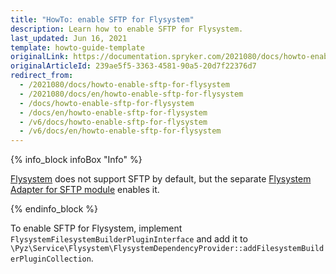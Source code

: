 ```yaml
---
title: "HowTo: enable SFTP for Flysystem"
description: Learn how to enable SFTP for Flysystem.
last_updated: Jun 16, 2021
template: howto-guide-template
originalLink: https://documentation.spryker.com/2021080/docs/howto-enable-sftp-for-flysystem
originalArticleId: 239ae5f5-3363-4581-90a5-20d7f22376d7
redirect_from:
  - /2021080/docs/howto-enable-sftp-for-flysystem
  - /2021080/docs/en/howto-enable-sftp-for-flysystem
  - /docs/howto-enable-sftp-for-flysystem
  - /docs/en/howto-enable-sftp-for-flysystem
  - /v6/docs/howto-enable-sftp-for-flysystem
  - /v6/docs/en/howto-enable-sftp-for-flysystem
---
```


{% info_block infoBox "Info" %}

[Flysystem](/docs/scos/dev/back-end-development/data-manipulation/data-ingestion/structural-preparations/flysystem.html) does not support SFTP by default, but the separate [Flysystem Adapter for SFTP module](https://github.com/thephpleague/flysystem-sftp) enables it.

{% endinfo_block %}

To enable SFTP for Flysystem, implement `FlysystemFilesystemBuilderPluginInterface` and add it to `\Pyz\Service\Flysystem\FlysystemDependencyProvider::addFilesystemBuilderPluginCollection`.
